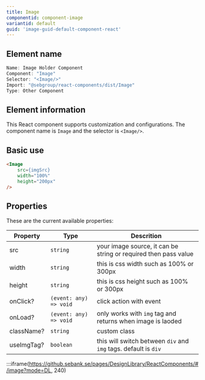 ```yaml
---
title: Image
componentid: component-image
variantid: default
guid: 'image-guid-default-component-react'
---
```


## Element name
```javascript
Name: Image Holder Component
Component: "Image"
Selector: "<Image/>"
Import: "@sebgroup/react-components/dist/Image"
Type: Other Component
```

## Element information 
This React component supports customization and configurations. The component name is `Image` and the selector is `<Image/>`.

## Basic use
```html
<Image
    src={imgSrc}
    width="100%"
    height="200px"
/>
```

## Properties
These are the current available properties:

| Property   | Type                   | Descrition                                                      |
| ---------- | ---------------------- | --------------------------------------------------------------- |
| src        | `string`               | your image source, it can be string or required then pass value |
| width      | `string`               | this is css width such as 100% or 300px                         |
| height     | `string`               | this is css height such as 100% or 300px                        |
| onClick?   | `(event: any) => void` | click action with event                                         |
| onLoad?    | `(event: any) => void` | only works with `img` tag and returns when image is laoded      |
| className? | `string`               | custom class                                                    |
| useImgTag? | `boolean`              | this will switch between `div` and `img` tags. default is `div` |

:::iframe(https://github.sebank.se/pages/DesignLibrary/ReactComponents/#/image?mode=DL, 240)